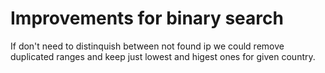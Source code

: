 # Improvements for binary search

If don't need to distinquish between not found ip we could remove duplicated ranges and keep just lowest and higest ones for given country.